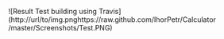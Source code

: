 ![Result Test building using Travis](http://url/to/img.pnghttps://raw.github.com/IhorPetr/Calculator
/master/Screenshots/Test.PNG)